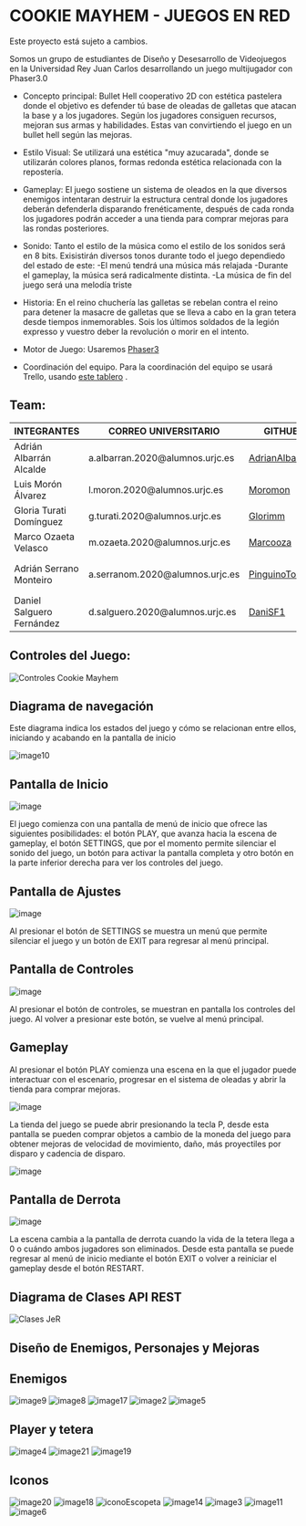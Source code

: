 # COOKIE MAYHEM - JUEGOS EN RED

Este proyecto está sujeto a cambios.

Somos un grupo de estudiantes de Diseño y Desesarrollo de Videojuegos en la Universidad Rey Juan Carlos desarrollando un juego multijugador con Phaser3.0

- Concepto principal:
 Bullet Hell cooperativo 2D con estética pastelera donde el objetivo es defender tú base de oleadas de galletas que atacan la base y a los jugadores. Según los jugadores consiguen recursos, mejoran sus armas y habilidades. Estas van convirtiendo el juego en un bullet hell según las mejoras.

- Estilo Visual:
Se utilizará una estética "muy azucarada", donde se utilizarán colores planos, formas redonda estética relacionada con la repostería.

- Gameplay:
El juego sostiene un sistema de oleados en la que diversos enemigos intentaran destruir la estructura central donde los jugadores deberán defenderla disparando frenéticamente, después de cada ronda los jugadores podrán acceder a una tienda para comprar mejoras para las rondas posteriores.

- Sonido:
Tanto el estilo de la música como el estilo de los sonidos será en 8 bits.
Exisistirán diversos tonos durante todo el juego dependiedo del estado de este:
 -El menú tendrá una música más relajada
 -Durante el gameplay, la música será radicalmente distinta.
 -La música de fin del juego será una melodía triste

- Historia:
En el reino chuchería las galletas se rebelan contra el reino para detener la masacre de galletas que se lleva a cabo en la gran tetera desde tiempos inmemorables.
Sois los últimos soldados de la legión expresso y vuestro deber la revolución o morir en el intento.


- Motor de Juego:
Usaremos <a href = "https://phaser.io/phaser3"> Phaser3 </a> 
- Coordinación del equipo.
Para la coordinación del equipo se usará Trello, usando <a href = "https://trello.com/invite/b/JZrPiCv6/ATTI46729dd3a9ab2625894f6d3f58aaac69019100A5/juegos-en-red">este tablero</a> .


 ## Team:
 <table>
  <thead>
    <tr>
      <th> INTEGRANTES </th> 
      <th> CORREO UNIVERSITARIO </th> 
      <th> GITHUB </th> 
      <th> ROL </th> 
    </tr>
  </thead>
  <tbody>
    <tr> 
      <td> Adrián Albarrán Alcalde </td>
      <td> a.albarran.2020@alumnos.urjc.es </td>
      <td> <a href = "https://github.com/AdrianAlbarran"> AdrianAlbarran </a> </td>
      <td> Lider Proyecto </td>
    </tr>
    <tr> 
      <td> Luis Morón Álvarez </td>
      <td> l.moron.2020@alumnos.urjc.es </td>
      <td> <a href = "https://github.com/Moromon"> Moromon </a> </td>
      <td> Programador </td>
    </tr>
    <tr> 
      <td> Gloria Turati Domínguez </td>
      <td> g.turati.2020@alumnos.urjc.es </td>
      <td> <a href = "https://github.com/glorimm"> Glorimm </a> </td>
      <td> Arte </td>
    </tr>
    <tr> 
      <td> Marco Ozaeta Velasco </td>
      <td> m.ozaeta.2020@alumnos.urjc.es </td>
      <td> <a href = "https://github.com/Marcooza"> Marcooza </a> </td>
      <td> Guionista </td>
    </tr>
    <tr> 
      <td> Adrián Serrano Monteiro </td>
      <td> a.serranom.2020@alumnos.urjc.es </td>
      <td> <a href = "https://github.com/PinguinoTocho"> PinguinoTocho </a> </td>
      <td> Redes sociales y Arte </td>
    </tr>
    <tr> 
      <td> Daniel Salguero Fernández </td>
      <td> d.salguero.2020@alumnos.urjc.es </td>
      <td> <a href = "https://github.com/DaniSF1"> DaniSF1 </a> </td>
      <td> Música </td>
    </tr>
   </tbody>
  </table>


 ## Controles del Juego:
 
![Controles Cookie Mayhem](https://user-images.githubusercontent.com/115086690/204564478-79935e8f-d9c1-4fed-bfc3-10086d00edc6.png)

## Diagrama de navegación

Este diagrama indica los estados del juego y cómo se relacionan entre ellos, iniciando y acabando en la pantalla de inicio

![image10](https://user-images.githubusercontent.com/93784360/204644030-d96a0419-2dc5-407f-b56e-acacba258eba.png)

## Pantalla de Inicio

![image](https://user-images.githubusercontent.com/97071556/208744609-49372749-58c6-4c86-a851-434581dc04ec.png)

El juego comienza con una pantalla de menú de inicio que ofrece las siguientes posibilidades: el botón PLAY, que avanza hacia la escena de gameplay, el botón SETTINGS, que por el momento permite silenciar el sonido del juego, un botón para activar la pantalla completa y otro botón en la parte inferior derecha para ver los controles del juego.

## Pantalla de Ajustes

![image](https://user-images.githubusercontent.com/97071556/208744826-5f57679e-5374-4d98-9d95-e1bf69cd7189.png)

Al presionar el botón de SETTINGS se muestra un menú que permite silenciar el juego y un botón de EXIT para regresar al menú principal.

## Pantalla de Controles

![image](https://user-images.githubusercontent.com/97071556/208744918-385df242-4492-4708-a0ae-685534d5978c.png)

Al presionar el botón de controles, se muestran en pantalla los controles del juego. Al volver a presionar este botón, se vuelve al menú principal.


## Gameplay


Al presionar el botón PLAY comienza una escena en la que el jugador puede interactuar con el escenario, progresar en el sistema de oleadas y abrir la tienda para comprar mejoras.

![image](https://user-images.githubusercontent.com/97071556/208745145-6b1115bb-a535-4232-b819-ee39e58cbf50.png)

La tienda del juego se puede abrir presionando la tecla P, desde esta pantalla se pueden comprar objetos a cambio de la moneda del juego para obtener mejoras de velocidad de movimiento, daño, más proyectiles por disparo y cadencia de disparo.

![image](https://user-images.githubusercontent.com/97071556/208745286-020726e0-6d8a-41e9-8064-e0bb207c2fca.png)

## Pantalla de Derrota

![image](https://user-images.githubusercontent.com/97071556/208745581-9de98029-2a2c-404b-852e-fcdddd7b892e.png)


La escena cambia a la pantalla de derrota cuando la vida de la tetera llega a 0 o cuándo ambos jugadores son eliminados. Desde esta pantalla se puede regresar al menú de inicio mediante el botón EXIT o volver a reiniciar el gameplay desde el botón RESTART.

## Diagrama de Clases API REST

![Clases JeR](https://user-images.githubusercontent.com/115086690/208741520-c8ae5f1e-d4d7-421a-a4ee-6a58e6da6dee.png)

## Diseño de Enemigos, Personajes y Mejoras

## Enemigos

![image9](https://user-images.githubusercontent.com/93784360/204644243-75009f2b-4770-46c1-8b61-004ca3b51416.png)
![image8](https://user-images.githubusercontent.com/93784360/204644251-57ee0afc-e85a-432c-a0fd-6f5ce8516eb8.png)
![image17](https://user-images.githubusercontent.com/93784360/204644267-d967f1b7-94bf-451a-9632-81437fca5c32.png)
![image2](https://user-images.githubusercontent.com/93784360/204644292-61ea7eeb-445e-4a4e-becc-b0cf35d49a66.png)
![image5](https://user-images.githubusercontent.com/93784360/204644304-6386e182-05f1-4bf3-94de-5e2b5f2c4abb.png)


## Player y tetera

![image4](https://user-images.githubusercontent.com/93784360/204644318-e9d8732f-ccb7-4957-a98c-270a3468e063.png)
![image21](https://user-images.githubusercontent.com/93784360/204644351-ae23cb98-f139-453f-91f8-92f1d886b37e.png)
![image19](https://user-images.githubusercontent.com/93784360/204644358-ff386dfe-d1e4-490f-8c1d-78a8a1e2a9ce.png)


## Iconos

![image20](https://user-images.githubusercontent.com/93784360/204644370-6a91e800-82a2-4934-a886-980cdac6d890.png)
![image18](https://user-images.githubusercontent.com/93784360/204644373-7cc74687-ade4-4454-8a4a-db6ccab6d1a6.png)
![iconoEscopeta](https://user-images.githubusercontent.com/93784360/204644507-038bd81e-bcb8-4f35-886f-0022a55557da.png)
![image14](https://user-images.githubusercontent.com/93784360/204644554-56a4f5d3-554b-4775-8f26-e6c55c5c37b4.png)
![image3](https://user-images.githubusercontent.com/93784360/204644561-33c1bf16-0ac5-4532-a99b-62b2ae7a190d.png)
![image11](https://user-images.githubusercontent.com/93784360/204644570-e1f4936f-daed-4e72-8125-590c8c9bc008.png)
![image6](https://user-images.githubusercontent.com/93784360/204644584-671d8d2e-1471-414a-bc7f-c99887e5823b.png)



